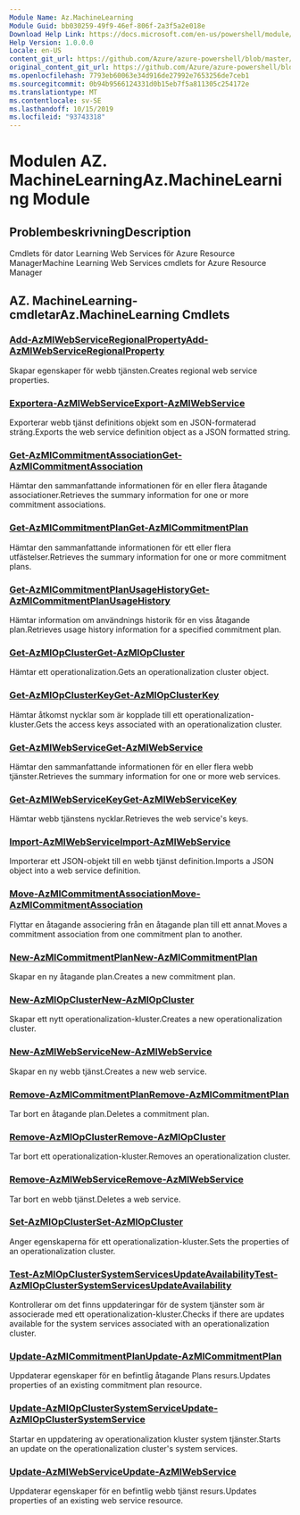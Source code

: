 ```yaml
---
Module Name: Az.MachineLearning
Module Guid: bb030259-49f9-46ef-806f-2a3f5a2e018e
Download Help Link: https://docs.microsoft.com/en-us/powershell/module/az.machinelearning
Help Version: 1.0.0.0
Locale: en-US
content_git_url: https://github.com/Azure/azure-powershell/blob/master/src/MachineLearning/MachineLearning/help/Az.MachineLearning.md
original_content_git_url: https://github.com/Azure/azure-powershell/blob/master/src/MachineLearning/MachineLearning/help/Az.MachineLearning.md
ms.openlocfilehash: 7793eb60063e34d916de27992e7653256de7ceb1
ms.sourcegitcommit: 0b94b9566124331d0b15eb7f5a811305c254172e
ms.translationtype: MT
ms.contentlocale: sv-SE
ms.lasthandoff: 10/15/2019
ms.locfileid: "93743318"
---
```

# <span data-ttu-id="8b173-101">Modulen AZ. MachineLearning</span><span class="sxs-lookup"><span data-stu-id="8b173-101">Az.MachineLearning Module</span></span>
## <span data-ttu-id="8b173-102">Problembeskrivning</span><span class="sxs-lookup"><span data-stu-id="8b173-102">Description</span></span>
<span data-ttu-id="8b173-103">Cmdlets för dator Learning Web Services för Azure Resource Manager</span><span class="sxs-lookup"><span data-stu-id="8b173-103">Machine Learning Web Services cmdlets for Azure Resource Manager</span></span>

## <span data-ttu-id="8b173-104">AZ. MachineLearning-cmdletar</span><span class="sxs-lookup"><span data-stu-id="8b173-104">Az.MachineLearning Cmdlets</span></span>
### [<span data-ttu-id="8b173-105">Add-AzMlWebServiceRegionalProperty</span><span class="sxs-lookup"><span data-stu-id="8b173-105">Add-AzMlWebServiceRegionalProperty</span></span>](Add-AzMlWebServiceRegionalProperty.md)
<span data-ttu-id="8b173-106">Skapar egenskaper för webb tjänsten.</span><span class="sxs-lookup"><span data-stu-id="8b173-106">Creates regional web service properties.</span></span>

### [<span data-ttu-id="8b173-107">Exportera-AzMlWebService</span><span class="sxs-lookup"><span data-stu-id="8b173-107">Export-AzMlWebService</span></span>](Export-AzMlWebService.md)
<span data-ttu-id="8b173-108">Exporterar webb tjänst definitions objekt som en JSON-formaterad sträng.</span><span class="sxs-lookup"><span data-stu-id="8b173-108">Exports the web service definition object as a JSON formatted string.</span></span>

### [<span data-ttu-id="8b173-109">Get-AzMlCommitmentAssociation</span><span class="sxs-lookup"><span data-stu-id="8b173-109">Get-AzMlCommitmentAssociation</span></span>](Get-AzMlCommitmentAssociation.md)
<span data-ttu-id="8b173-110">Hämtar den sammanfattande informationen för en eller flera åtagande associationer.</span><span class="sxs-lookup"><span data-stu-id="8b173-110">Retrieves the summary information for one or more commitment associations.</span></span>

### [<span data-ttu-id="8b173-111">Get-AzMlCommitmentPlan</span><span class="sxs-lookup"><span data-stu-id="8b173-111">Get-AzMlCommitmentPlan</span></span>](Get-AzMlCommitmentPlan.md)
<span data-ttu-id="8b173-112">Hämtar den sammanfattande informationen för ett eller flera utfästelser.</span><span class="sxs-lookup"><span data-stu-id="8b173-112">Retrieves the summary information for one or more commitment plans.</span></span>

### [<span data-ttu-id="8b173-113">Get-AzMlCommitmentPlanUsageHistory</span><span class="sxs-lookup"><span data-stu-id="8b173-113">Get-AzMlCommitmentPlanUsageHistory</span></span>](Get-AzMlCommitmentPlanUsageHistory.md)
<span data-ttu-id="8b173-114">Hämtar information om användnings historik för en viss åtagande plan.</span><span class="sxs-lookup"><span data-stu-id="8b173-114">Retrieves usage history information for a specified commitment plan.</span></span>

### [<span data-ttu-id="8b173-115">Get-AzMlOpCluster</span><span class="sxs-lookup"><span data-stu-id="8b173-115">Get-AzMlOpCluster</span></span>](Get-AzMlOpCluster.md)
<span data-ttu-id="8b173-116">Hämtar ett operationalization.</span><span class="sxs-lookup"><span data-stu-id="8b173-116">Gets an operationalization cluster object.</span></span>

### [<span data-ttu-id="8b173-117">Get-AzMlOpClusterKey</span><span class="sxs-lookup"><span data-stu-id="8b173-117">Get-AzMlOpClusterKey</span></span>](Get-AzMlOpClusterKey.md)
<span data-ttu-id="8b173-118">Hämtar åtkomst nycklar som är kopplade till ett operationalization-kluster.</span><span class="sxs-lookup"><span data-stu-id="8b173-118">Gets the access keys associated with an operationalization cluster.</span></span>

### [<span data-ttu-id="8b173-119">Get-AzMlWebService</span><span class="sxs-lookup"><span data-stu-id="8b173-119">Get-AzMlWebService</span></span>](Get-AzMlWebService.md)
<span data-ttu-id="8b173-120">Hämtar den sammanfattande informationen för en eller flera webb tjänster.</span><span class="sxs-lookup"><span data-stu-id="8b173-120">Retrieves the summary information for one or more web services.</span></span>

### [<span data-ttu-id="8b173-121">Get-AzMlWebServiceKey</span><span class="sxs-lookup"><span data-stu-id="8b173-121">Get-AzMlWebServiceKey</span></span>](Get-AzMlWebServiceKey.md)
<span data-ttu-id="8b173-122">Hämtar webb tjänstens nycklar.</span><span class="sxs-lookup"><span data-stu-id="8b173-122">Retrieves the web service's keys.</span></span>

### [<span data-ttu-id="8b173-123">Import-AzMlWebService</span><span class="sxs-lookup"><span data-stu-id="8b173-123">Import-AzMlWebService</span></span>](Import-AzMlWebService.md)
<span data-ttu-id="8b173-124">Importerar ett JSON-objekt till en webb tjänst definition.</span><span class="sxs-lookup"><span data-stu-id="8b173-124">Imports a JSON object into a web service definition.</span></span>

### [<span data-ttu-id="8b173-125">Move-AzMlCommitmentAssociation</span><span class="sxs-lookup"><span data-stu-id="8b173-125">Move-AzMlCommitmentAssociation</span></span>](Move-AzMlCommitmentAssociation.md)
<span data-ttu-id="8b173-126">Flyttar en åtagande associering från en åtagande plan till ett annat.</span><span class="sxs-lookup"><span data-stu-id="8b173-126">Moves a commitment association from one commitment plan to another.</span></span>

### [<span data-ttu-id="8b173-127">New-AzMlCommitmentPlan</span><span class="sxs-lookup"><span data-stu-id="8b173-127">New-AzMlCommitmentPlan</span></span>](New-AzMlCommitmentPlan.md)
<span data-ttu-id="8b173-128">Skapar en ny åtagande plan.</span><span class="sxs-lookup"><span data-stu-id="8b173-128">Creates a new commitment plan.</span></span>

### [<span data-ttu-id="8b173-129">New-AzMlOpCluster</span><span class="sxs-lookup"><span data-stu-id="8b173-129">New-AzMlOpCluster</span></span>](New-AzMlOpCluster.md)
<span data-ttu-id="8b173-130">Skapar ett nytt operationalization-kluster.</span><span class="sxs-lookup"><span data-stu-id="8b173-130">Creates a new operationalization cluster.</span></span>

### [<span data-ttu-id="8b173-131">New-AzMlWebService</span><span class="sxs-lookup"><span data-stu-id="8b173-131">New-AzMlWebService</span></span>](New-AzMlWebService.md)
<span data-ttu-id="8b173-132">Skapar en ny webb tjänst.</span><span class="sxs-lookup"><span data-stu-id="8b173-132">Creates a new web service.</span></span>

### [<span data-ttu-id="8b173-133">Remove-AzMlCommitmentPlan</span><span class="sxs-lookup"><span data-stu-id="8b173-133">Remove-AzMlCommitmentPlan</span></span>](Remove-AzMlCommitmentPlan.md)
<span data-ttu-id="8b173-134">Tar bort en åtagande plan.</span><span class="sxs-lookup"><span data-stu-id="8b173-134">Deletes a commitment plan.</span></span>

### [<span data-ttu-id="8b173-135">Remove-AzMlOpCluster</span><span class="sxs-lookup"><span data-stu-id="8b173-135">Remove-AzMlOpCluster</span></span>](Remove-AzMlOpCluster.md)
<span data-ttu-id="8b173-136">Tar bort ett operationalization-kluster.</span><span class="sxs-lookup"><span data-stu-id="8b173-136">Removes an operationalization cluster.</span></span>

### [<span data-ttu-id="8b173-137">Remove-AzMlWebService</span><span class="sxs-lookup"><span data-stu-id="8b173-137">Remove-AzMlWebService</span></span>](Remove-AzMlWebService.md)
<span data-ttu-id="8b173-138">Tar bort en webb tjänst.</span><span class="sxs-lookup"><span data-stu-id="8b173-138">Deletes a web service.</span></span>

### [<span data-ttu-id="8b173-139">Set-AzMlOpCluster</span><span class="sxs-lookup"><span data-stu-id="8b173-139">Set-AzMlOpCluster</span></span>](Set-AzMlOpCluster.md)
<span data-ttu-id="8b173-140">Anger egenskaperna för ett operationalization-kluster.</span><span class="sxs-lookup"><span data-stu-id="8b173-140">Sets the properties of an operationalization cluster.</span></span>

### [<span data-ttu-id="8b173-141">Test-AzMlOpClusterSystemServicesUpdateAvailability</span><span class="sxs-lookup"><span data-stu-id="8b173-141">Test-AzMlOpClusterSystemServicesUpdateAvailability</span></span>](Test-AzMlOpClusterSystemServicesUpdateAvailability.md)
<span data-ttu-id="8b173-142">Kontrollerar om det finns uppdateringar för de system tjänster som är associerade med ett operationalization-kluster.</span><span class="sxs-lookup"><span data-stu-id="8b173-142">Checks if there are updates available for the system services associated with an operationalization cluster.</span></span>

### [<span data-ttu-id="8b173-143">Update-AzMlCommitmentPlan</span><span class="sxs-lookup"><span data-stu-id="8b173-143">Update-AzMlCommitmentPlan</span></span>](Update-AzMlCommitmentPlan.md)
<span data-ttu-id="8b173-144">Uppdaterar egenskaper för en befintlig åtagande Plans resurs.</span><span class="sxs-lookup"><span data-stu-id="8b173-144">Updates properties of an existing commitment plan resource.</span></span>

### [<span data-ttu-id="8b173-145">Update-AzMlOpClusterSystemService</span><span class="sxs-lookup"><span data-stu-id="8b173-145">Update-AzMlOpClusterSystemService</span></span>](Update-AzMlOpClusterSystemService.md)
<span data-ttu-id="8b173-146">Startar en uppdatering av operationalization kluster system tjänster.</span><span class="sxs-lookup"><span data-stu-id="8b173-146">Starts an update on the operationalization cluster's system services.</span></span>

### [<span data-ttu-id="8b173-147">Update-AzMlWebService</span><span class="sxs-lookup"><span data-stu-id="8b173-147">Update-AzMlWebService</span></span>](Update-AzMlWebService.md)
<span data-ttu-id="8b173-148">Uppdaterar egenskaper för en befintlig webb tjänst resurs.</span><span class="sxs-lookup"><span data-stu-id="8b173-148">Updates properties of an existing web service resource.</span></span>

